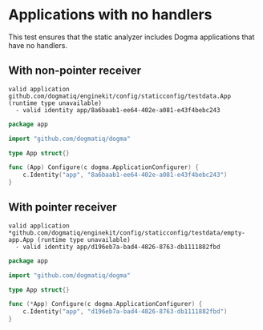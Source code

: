 # Applications with no handlers

This test ensures that the static analyzer includes Dogma applications that have
no handlers.

## With non-pointer receiver

```au:output au:group=matrix au:group="non-pointer"
valid application github.com/dogmatiq/enginekit/config/staticconfig/testdata.App (runtime type unavailable)
  - valid identity app/8a6baab1-ee64-402e-a081-e43f4bebc243
```

```go au:input au:group=matrix au:group="non-pointer"
package app

import "github.com/dogmatiq/dogma"

type App struct{}

func (App) Configure(c dogma.ApplicationConfigurer) {
	c.Identity("app", "8a6baab1-ee64-402e-a081-e43f4bebc243")
}
```

## With pointer receiver

```au:output au:group=matrix au:group="pointer"
valid application *github.com/dogmatiq/enginekit/config/staticconfig/testdata/empty-app.App (runtime type unavailable)
  - valid identity app/d196eb7a-bad4-4826-8763-db1111882fbd
```

```go au:input au:group=matrix au:group="pointer"
package app

import "github.com/dogmatiq/dogma"

type App struct{}

func (*App) Configure(c dogma.ApplicationConfigurer) {
	c.Identity("app", "d196eb7a-bad4-4826-8763-db1111882fbd")
}
```
